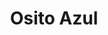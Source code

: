 ---
title: "Osito Azul"
url: /ciudad-autonoma-de-buenos-aires/osito-azul-avenida-corrientes/
shop: Spielzeug
---